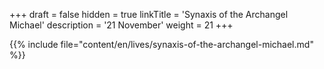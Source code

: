 +++
draft = false
hidden = true
linkTitle = 'Synaxis of the Archangel Michael'
description = '21 November'
weight = 21
+++

{{% include file="content/en/lives/synaxis-of-the-archangel-michael.md" %}}
